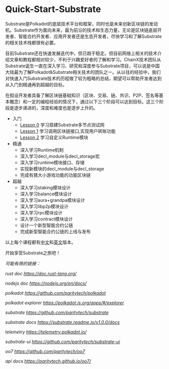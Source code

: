 # Quick-Start-Substrate

Substrate是Polkadot的底层技术平台和框架，同时也是未来创新区块链的发动机。Substrate作为面向未来，最为前沿的技术和生态力量，无论是区块链底层开发者、智能合约开发者、应用开发者还是生态开发者，尽快学习和了解Substrate的相关技术栈都很有必要。

目前Substrate还在快速发展迭代中，但已趋于稳定。但目前网络上相关的技术介绍文章和教程都相对较少，不利于兴趣爱好者的了解和学习。ChainX技术团队从Substrate诞生一直在深入学习、研究和深度参与Substrate项目，可以说是中国大陆最为了解Polkadot&Substrate相关技术的团队之一。从以往的经验中，我们对快速入门Substrate技术的历程做了较为粗略的总结，期望可以帮助开发者达到从入门到精通再到超越的目标。

在假设开发者具备了解区块链基础知识（区块、交易、链、共识、P2P、签名等基本概念）和一定的编程经验的情况下，通过以下三个阶段可以达到目标。这三个阶段是逐步递进的，深度和难度也是逐步上升的。

- 入门
  - [Lesson 0](https://github.com/chainx-org/Quick-Start-Substrate/blob/master/zh/Lesson%200.md) 学习搭建Substrate多节点测试网
  - [Lesson 1](https://github.com/chainx-org/Quick-Start-Substrate/blob/master/zh/Lesson%201.md) 学习调用区块链接口,实现用户转账功能
  - [Lesson 2](https://github.com/chainx-org/Quick-Start-Substrate/blob/master/zh/Lesson%202.md) 学习自定义Runtime模块
- 精通
  - 深入学习Runtime机制
  - 深入学习decl_module与decl_storage宏
  - 深入学习runtime模块接口、存储
  - 实现新模块的decl_module与decl_storage
  - 完成有猜大小游戏功能的功能区块链
- 超越
  - 深入学习staking模块设计
  - 深入学习balance模块设计
  - 深入学习aura+grandpa模块设计
  - 深入学习libp2p模块设计
  - 深入学习rpc模块设计
  - 深入学习contract模块设计
  - 设计一个新型智能合约公链
  - 完成新型智能合约公链的上线与发布



以上每个课程都有[中文](https://github.com/chainx-org/Quick-Start-Substrate/tree/master/zh)和[英文](https://github.com/chainx-org/Quick-Start-Substrate/tree/master/en)版本。

开始享受Substrate之旅吧！





*可能有用的链接：*

*rust doc  https://doc.rust-lang.org/*

*nodejs doc https://nodejs.org/en/docs/*

*polkadot https://github.com/paritytech/polkadot*

*polkadot explorer https://polkadot.js.org/apps/#/explorer*

*substrate https://github.com/paritytech/substrate*

*substrate docs https://substrate.readme.io/v1.0.0/docs*

*telemetry https://telemetry.polkadot.io/*

*substrate-ui https://github.com/paritytech/substrate-ui*

*oo7 https://github.com/paritytech/oo7*

*api docs https://paritytech.github.io/oo7/*



